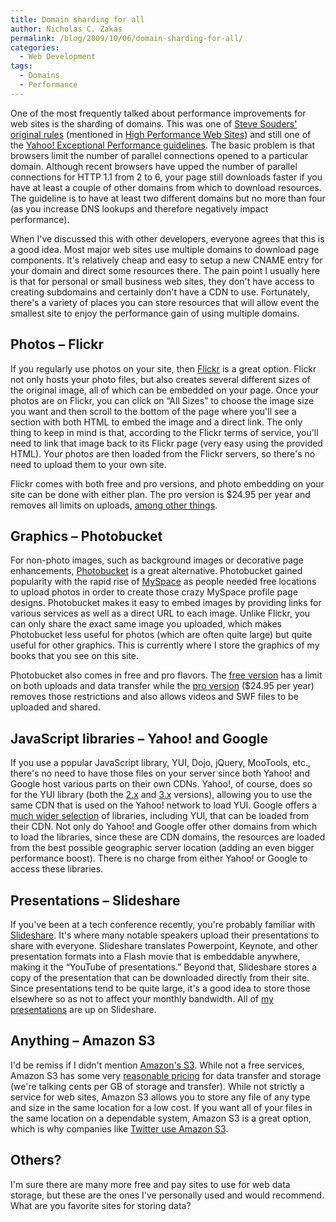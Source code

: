 ```yaml
---
title: Domain sharding for all
author: Nicholas C. Zakas
permalink: /blog/2009/10/06/domain-sharding-for-all/
categories:
  - Web Development
tags:
  - Domains
  - Performance
---
```

One of the most frequently talked about performance improvements for web sites is the sharding of domains. This was one of [Steve Souders' original rules][1] (mentioned in [High Performance Web Sites][2]) and still one of the [Yahoo! Exceptional Performance guidelines][3]. The basic problem is that browsers limit the number of parallel connections opened to a particular domain. Although recent browsers have upped the number of parallel connections for HTTP 1.1 from 2 to 6, your page still downloads faster if you have at least a couple of other domains from which to download resources. The guideline is to have at least two different domains but no more than four (as you increase DNS lookups and therefore negatively impact performance).

When I've discussed this with other developers, everyone agrees that this is a good idea. Most major web sites use multiple domains to download page components. It's relatively cheap and easy to setup a new CNAME entry for your domain and direct some resources there. The pain point I usually here is that for personal or small business web sites, they don't have access to creating subdomains and certainly don't have a CDN to use. Fortunately, there's a variety of places you can store resources that will allow event the smallest site to enjoy the performance gain of using multiple domains.

## Photos &#8211; Flickr

If you regularly use photos on your site, then [Flickr][4] is a great option. Flickr not only hosts your photo files, but also creates several different sizes of the original image, all of which can be embedded on your page. Once your photos are on Flickr, you can click on &#8220;All Sizes&#8221; to choose the image size you want and then scroll to the bottom of the page where you'll see a section with both HTML to embed the image and a direct link. The only thing to keep in mind is that, according to the Flickr terms of service, you'll need to link that image back to its Flickr page (very easy using the provided HTML). Your photos are then loaded from the Flickr servers, so there's no need to upload them to your own site.

Flickr comes with both free and pro versions, and photo embedding on your site can be done with either plan. The pro version is $24.95 per year and removes all limits on uploads, [among other things][5].

## Graphics &#8211; Photobucket

For non-photo images, such as background images or decorative page enhancements, [Photobucket][6] is a great alternative. Photobucket gained popularity with the rapid rise of [MySpace][7] as people needed free locations to upload photos in order to create those crazy MySpace profile page designs. Photobucket makes it easy to embed images by providing links for various services as well as a direct URL to each image. Unlike Flickr, you can only share the exact same image you uploaded, which makes Photobucket less useful for photos (which are often quite large) but quite useful for other graphics. This is currently where I store the graphics of my books that you see on this site.

Photobucket also comes in free and pro flavors. The [free version][8] has a limit on both uploads and data transfer while the [pro version][9] ($24.95 per year) removes those restrictions and also allows videos and SWF files to be uploaded and shared.

## JavaScript libraries &#8211; Yahoo! and Google

If you use a popular JavaScript library, YUI, Dojo, jQuery, MooTools, etc., there's no need to have those files on your server since both Yahoo! and Google host various parts on their own CDNs. Yahoo!, of course, does so for the YUI library (both the [2.x][10] and [3.x][11] versions), allowing you to use the same CDN that is used on the Yahoo! network to load YUI. Google offers a [much wider selection][12] of libraries, including YUI, that can be loaded from their CDN. Not only do Yahoo! and Google offer other domains from which to load the libraries, since these are CDN domains, the resources are loaded from the best possible geographic server location (adding an even bigger performance boost). There is no charge from either Yahoo! or Google to access these libraries.

## Presentations &#8211; Slideshare

If you've been at a tech conference recently, you're probably familiar with [Slideshare][13]. It's where many notable speakers upload their presentations to share with everyone. Slideshare translates Powerpoint, Keynote, and other presentation formats into a Flash movie that is embeddable anywhere, making it the &#8220;YouTube of presentations.&#8221; Beyond that, Slideshare stores a copy of the presentation that can be downloaded directly from their site. Since presentations tend to be quite large, it's a good idea to store those elsewhere so as not to affect your monthly bandwidth. All of [my presentations][14] are up on Slideshare.

## Anything &#8211; Amazon S3

I'd be remiss if I didn't mention [Amazon's S3][15]. While not a free services, Amazon S3 has some very [reasonable pricing][16] for data transfer and storage (we're talking cents per GB of storage and transfer). While not strictly a service for web sites, Amazon S3 allows you to store any file of any type and size in the same location for a low cost. If you want all of your files in the same location on a dependable system, Amazon S3 is a great option, which is why companies like [Twitter use Amazon S3][17].

## Others?

I'm sure there are many more free and pay sites to use for web data storage, but these are the ones I've personally used and would recommend. What are you favorite sites for storing data?

 [1]: http://www.stevesouders.com/blog/2009/05/12/sharding-dominant-domains/
 [2]: http://www.amazon.com/gp/product/0596529309?ie=UTF8&tag=nczonline-20&link_code=as3&camp=211189&creative=373489&creativeASIN=0596529309
 [3]: http://developer.yahoo.com/performance/rules.html#split
 [4]: http://www.flickr.com/
 [5]: http://www.flickr.com/upgrade/
 [6]: http://www.photobucket.com
 [7]: http://www.myspace.com
 [8]: http://photobucket.com/faq?catID=29&catSelected=f&topicID=320
 [9]: http://photobucket.com/faq?catID=29&catSelected=f&topicID=321
 [10]: http://developer.yahoo.com/yui/articles/hosting/
 [11]: http://developer.yahoo.com/yui/3/configurator/
 [12]: http://code.google.com/apis/ajaxlibs/documentation/
 [13]: http://www.slideshare.net
 [14]: http://www.slideshare.net/nzakas/
 [15]: http://aws.amazon.com/s3/
 [16]: http://aws.amazon.com/s3/#pricing
 [17]: http://www.littletonville.com/asd/2008/06/twitter-uses-amazons-s3-for-pr.html
